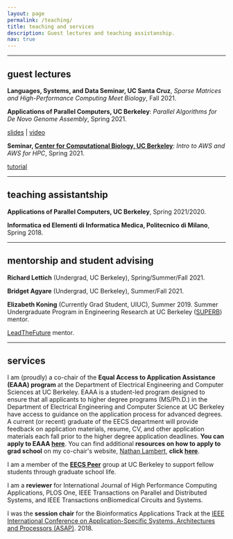 ```yaml
---
layout: page
permalink: /teaching/
title: teaching and services
description: Guest lectures and teaching assistanship.
nav: true
---
```

___

## guest lectures

**Languages, Systems, and Data Seminar, UC Santa Cruz**, *Sparse Matrices and High-Performance Computing Meet Biology*, Fall 2021.

**Applications of Parallel Computers, UC Berkeley**: *Parallel Algorithms for De Novo Genome Assembly*, Spring 2021.

[slides](https://bit.ly/3beLtwh) \| [video](https://www.youtube.com/watch?v=bJky-GMFob4)

**Seminar, [Center for Computational Biology, UC Berkeley](https://ccb.berkeley.edu/)**: *Intro to AWS and AWS for HPC*, Spring 2021.

[tutorial](https://github.com/giuliaguidi/AWS-Tutorial-CompBio-Seminar)

___

## teaching assistantship

**Applications of Parallel Computers, UC Berkeley**, Spring 2021/2020.

**Informatica ed Elementi di Informatica Medica, Politecnico di Milano**, Spring 2018.

___

## mentorship and student advising

**Richard Lettich** (Undergrad, UC Berkeley), Spring/Summer/Fall 2021.

**Bridget Agyare** (Undergrad, UC Berkeley), Summer/Fall 2021.

**Elizabeth Koning** (Currently Grad Student, UIUC), Summer 2019. Summer Undergraduate Program in Engineering Research at UC Berkeley ([SUPERB](https://eecs.berkeley.edu/resources/undergrads/research/superb)) mentor. 

[LeadTheFuture](leadthefuture.tech) mentor.

___

## services

I am (proudly) a co-chair of the **Equal Access to Application Assistance (EAAA) program** at the Department of Electrical Engineering and Computer Sciences at UC Berkeley. EAAA is a student-led program designed to ensure that all applicants to higher degree programs (MS/Ph.D.) in the Department of Electrical Engineering and Computer Science at UC Berkeley have access to guidance on the application process for advanced degrees. A current (or recent) graduate of the EECS department will provide feedback on application materials, resume, CV, and other application materials each fall prior to the higher degree application deadlines. **You can apply to EAAA [here]()**. You can find additional **resources on how to apply to grad school** on my co-chair's website, [Nathan Lambert](https://www.natolambert.com/), **click [here](https://www.natolambert.com/guides/grad-apps)**.

I am a member of the **[EECS Peer](https://www2.eecs.berkeley.edu/eecs-peers/)** group at UC Berkeley to support fellow students through graduate school life.

I am a **reviewer** for International Journal of High Performance Computing Applications, PLOS One, IEEE Transactions on Parallel and Distributed Systems, and IEEE Transactions onBiomedical Circuits and Systems.

I was the **session chair** for the Bioinformatics Applications Track at the [IEEE International Conference on Application-Specific Systems, Architectures and Processors (ASAP)](https://asap18.necst.it/program.html). 2018.
